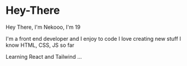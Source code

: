 # Hey-There
 Hey There, I'm Nekooo, I'm 19

I'm a front end developer and I enjoy to code
I love creating new stuff
I know HTML, CSS, JS so far

Learning React and Tailwind ...
